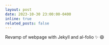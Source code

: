 ```yaml
---
layout: post
date: 2023-10-30 23:00:00-0400
inline: true
related_posts: false
---
```


Revamp of webpage with Jekyll and al-folio :sparkles: :smile:
